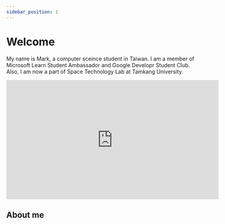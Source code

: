```yaml
---
sidebar_position: 1
---
```


# Welcome
My name is Mark, a computer sceince student in Taiwan. I am a member of Microsoft Learn Student Ambassador and Google Developr Student Club. Also, I am now a part of Space Technology Lab at Tamkang University. 

<iframe width="560" height="315" src="https://www.youtube.com/embed/kGYv60CQ6pw" title="YouTube video player" frameborder="0" allow="accelerometer; autoplay; clipboard-write; encrypted-media; gyroscope; picture-in-picture" allowfullscreen></iframe>

## About me

## 
